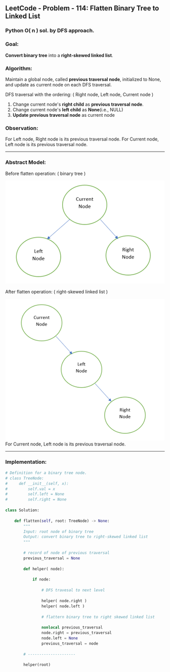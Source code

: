 ## LeetCode - Problem - 114: Flatten Binary Tree to Linked List

### Python O( n ) sol. by DFS approach.

### Goal:
**Convert binary tree** into a **right-skewed linked list**.

### Algorithm:
Maintain a global node, called **previous traversal node**, initialized to None, and update as current node on each DFS traversal.

DFS traversal with the ordering: ( Right node, Left node, Current node )

1. Change current node's **right child** as **previous traversal node**.
1. Change current node's **left child** as **None**(i.e., NULL)
1. **Update previous traversal node** as current node

### Observation:
For Left node, Right node is its previous traversal node.
For Current node, Left node is its previous traversal node.
_____

### Abstract Model:

Before flatten operation: ( binary tree )

![Figure 1](image_1.png)

After flatten operation: ( right-skewed linked list )

![Figure 2](image_2.png)
For Current node, Left node is its previous traversal node.
_____

### Implementation:

```python
# Definition for a binary tree node.
# class TreeNode:
#     def __init__(self, x):
#         self.val = x
#         self.left = None
#         self.right = None

class Solution:
      
    def flatten(self, root: TreeNode) -> None:
        """
        Input: root node of binary tree
        Output: convert binary tree to right-skewed linked list
        """
        
        # record of node of previous traversal
        previous_traversal = None
        
        def helper( node):
        
            if node:

                # DFS travesal to next level
                
                helper( node.right )
                helper( node.left )

                # flattern binary tree to right skewed linked list
                
                nonlocal previous_traversal
                node.right = previous_traversal
                node.left = None
                previous_traversal = node
                
        # ---------------------
        
        helper(root)
```

